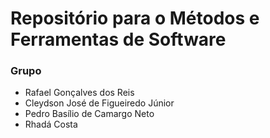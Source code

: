 # Repositório para o Métodos e Ferramentas de Software

### Grupo

- Rafael Gonçalves dos Reis
- Cleydson José de Figueiredo Júnior
- Pedro Basílio de Camargo Neto
- Rhadá Costa
